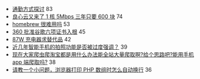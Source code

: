 - [通勤方式探讨](https://www.v2ex.com/t/576370) 83
- [良心云又来了 1 核 5Mbps 三年只要 600 块](https://www.v2ex.com/t/576362) 74
- [homebrew 很难用吗](https://www.v2ex.com/t/576408) 53
- [360 批准谷歌六项证书入根](https://www.v2ex.com/t/576383) 45
- [87W 充电器求替代品](https://www.v2ex.com/t/576390) 42
- [近几年智能手机的拍照功能是否被过度强调？](https://www.v2ex.com/t/576393) 39
- [现在大家爬虫爬淘宝都是用什么办法能全站大量爬取啊?给个思路吧?能用手机 app 端爬取吗?](https://www.v2ex.com/t/576429) 38
- [请教一个小问题，浏览器打印 PHP 数组时怎么自动换行](https://www.v2ex.com/t/576458) 36